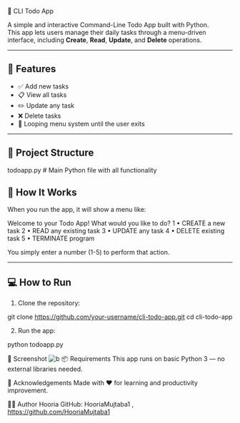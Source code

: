  📝 CLI Todo App

A simple and interactive Command-Line Todo App built with Python.  
This app lets users manage their daily tasks through a menu-driven interface, including **Create**, **Read**, **Update**, and **Delete** operations.

---

## 🚀 Features

- ✅ Add new tasks
- 📋 View all tasks
- ✏️ Update any task
- ❌ Delete tasks
- 🔁 Looping menu system until the user exits

---

## 📂 Project Structure

todoapp.py # Main Python file with all functionality

## 🧠 How It Works

When you run the app, it will show a menu like:

Welcome to your Todo App! 
What would you like to do?
1 • CREATE a new task 
2 • READ any existing task
3 • UPDATE any task 
4 • DELETE existing task
5 • TERMINATE program


You simply enter a number (1-5) to perform that action.

---

## 💻 How to Run

1. Clone the repository:

git clone https://github.com/your-username/cli-todo-app.git
cd cli-todo-app

2. Run the app:

python todoapp.py

📌 Screenshot
![b](https://github.com/user-attachments/assets/04539a2c-5820-4c6b-aaa3-441e085a08cd)
 📦 Requirements
This app runs on basic Python 3 — no external libraries needed.

🙌 Acknowledgements
Made with ❤️ for learning and productivity improvement.

🧑‍💻 Author
Hooria
GitHub: HooriaMujtaba1 , https://github.com/HooriaMujtaba1


